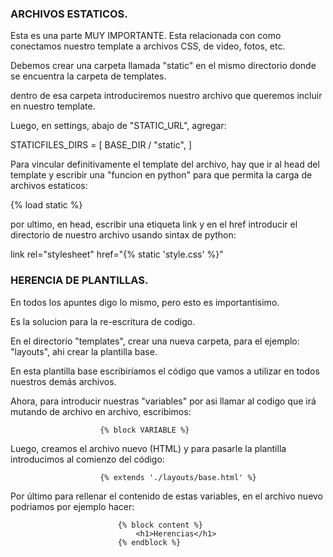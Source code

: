 ### ARCHIVOS ESTATICOS.

Esta es una parte MUY IMPORTANTE.
Esta relacionada con como conectamos nuestro template
a archivos CSS, de video, fotos, etc.

Debemos crear una carpeta llamada "static" en el
mismo directorio donde se encuentra la carpeta de 
templates.

dentro de esa carpeta introduciremos nuestro archivo que queremos
incluir en nuestro template.

Luego, en settings, abajo de "STATIC_URL", agregar:

 STATICFILES_DIRS = [
    BASE_DIR / "static",
]

Para vincular definitivamente el template del archivo, hay que ir al head del
template y escribir una "funcion en python" para que permita la carga de archivos estaticos:

{% load static %}

por ultimo, en head, escribir una etiqueta link y en el href introducir el directorio de nuestro archivo usando sintax de python:

link rel="stylesheet" href="{% static 'style.css' %}"


### HERENCIA DE PLANTILLAS.

En todos los apuntes digo lo mismo, pero esto es importantisimo.

Es la solucion para la re-escritura de codigo.

En el directorio "templates", crear una nueva carpeta, para el ejemplo: 
"layouts", ahi crear la plantilla base.

En esta plantilla base escribiríamos el código que vamos a utilizar en todos
nuestros demás archivos.

Ahora, para introducir nuestras "variables" por asi llamar al codigo que irá
mutando de archivo en archivo, escribimos:

                        {% block VARIABLE %}

Luego, creamos el archivo nuevo (HTML) y para pasarle la plantilla introducimos al comienzo del código:

                        {% extends './layouts/base.html' %}

Por último para rellenar el contenido de estas variables, en el archivo nuevo podriamos por ejemplo hacer:

                            {% block content %}
                                <h1>Herencias</h1>
                            {% endblock %}